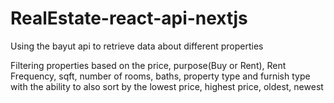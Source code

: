 # RealEstate-react-api-nextjs

Using the bayut api to retrieve data about different properties

Filtering properties based on the price, purpose(Buy or Rent), Rent Frequency, sqft, number of rooms, baths, property type and furnish type
with the ability to also sort by the lowest price, highest price, oldest, newest
